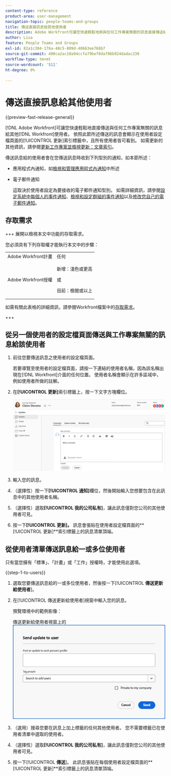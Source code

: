 ```yaml
---
content-type: reference
product-area: user-management
navigation-topic: people-teams-and-groups
title: 傳送直接訊息給其他使用者
description: Adobe Workfront可讓您快速輕鬆地將與任何工作專案無關的訊息直接傳送給其他Workfront使用者。
author: Lisa
feature: People Teams and Groups
exl-id: 82a1c304-176a-48c5-809d-40663ee768b7
source-git-commit: 400ca2ac10a94ccfa79bef8daf06b924dadac230
workflow-type: tm+mt
source-wordcount: '511'
ht-degree: 0%

---
```


# 傳送直接訊息給其他使用者

{{preview-fast-release-general}}

[!DNL Adobe Workfront]可讓您快速輕鬆地直接傳送與任何工作專案無關的訊息給其他[!DNL Workfront]使用者。 依照此節所述傳送的訊息會顯示在使用者設定檔頁面的[!UICONTROL 更新]索引標籤中，且所有使用者皆可看到。 如需更新的其他資訊，請參閱[更新工作專案並檢視更新：文章索引](../../workfront-basics/updating-work-items-and-viewing-updates/update-work-items-and-view-updates.md)。

傳送訊息給的使用者會在您傳送訊息時收到下列型別的通知，如本節所述：

* 應用程式內通知，如[檢視和管理應用程式內通知](../../workfront-basics/using-notifications/view-and-manage-in-app-notifications.md)中所述
* 電子郵件通知

  這取決於使用者設定為要接收的電子郵件通知型別。 如需詳細資訊，請參閱[設定系統中每個人的事件通知](../../administration-and-setup/manage-workfront/emails/configure-event-notifications-for-everyone-in-the-system.md)、[檢視和設定群組的事件通知](../../administration-and-setup/manage-groups/create-and-manage-groups/view-and-configure-event-notifications-group.md)以及[修改您自己的電子郵件通知](../../workfront-basics/using-notifications/activate-or-deactivate-your-own-event-notifications.md)。

## 存取需求

+++ 展開以檢視本文中功能的存取需求。

您必須具有下列存取權才能執行本文中的步驟：

<table style="table-layout:auto"> 
 <col> 
 <col> 
 <tbody> 
  <tr data-mc-conditions=""> 
   <td role="rowheader">Adobe Workfront計畫</td> 
   <td>任何</td> 
  </tr> 
  <tr> 
   <td role="rowheader">Adobe Workfront授權</td> 
   <td>
   <p>新增：淺色或更高</p>
   <p>或</p>
   <p>目前：檢閱或以上</p>
   </td>
  </tr> 
 </tbody> 
</table>

如需有關此表格的詳細資訊，請參閱Workfront檔案中的[存取需求](/help/quicksilver/administration-and-setup/add-users/access-levels-and-object-permissions/access-level-requirements-in-documentation.md)。

+++

## 從另一個使用者的設定檔頁面傳送與工作專案無關的訊息給該使用者

1. 前往您要傳送訊息之使用者的設定檔頁面。

   若要導覽至使用者的設定檔頁面，請按一下連結的使用者名稱，因為該名稱出現在[!DNL Workfront]介面的任何位置。 使用者名稱會顯示在許多區域中，例如使用者所做的註解。

1. 在&#x200B;**[!UICONTROL 更新]**&#x200B;索引標籤上，按一下文字方塊欄位。

   ![訊息使用者在[!UICONTROL 更新]索引標籤](assets/send-message-to-user-on-updates-tab.png)

1. 輸入您的訊息。
1. （選擇性）按一下&#x200B;**[!UICONTROL 通知]**&#x200B;欄位，然後開始輸入您想要包含在此訊息中的其他使用者名稱。

1. （選擇性）選取&#x200B;**[!UICONTROL 我的公司私有]**，讓此訊息僅對您公司的其他使用者可見。

1. 按一下&#x200B;**[!UICONTROL 更新]。**
訊息會張貼在使用者設定檔頁面的**[!UICONTROL 更新]**&#x200B;索引標籤上的訊息清單頂端。

## 從使用者清單傳送訊息給一或多位使用者

只有當您擁有「標準」、「計畫」或「工作」授權時，才能使用此選項。

{{step-1-to-users}}

1. 選取您要傳送訊息給的一或多位使用者，然後按一下&#x200B;[!UICONTROL **傳送更新給使用者**]。
1. 在[!UICONTROL 傳送更新給使用者]視窗中輸入您的訊息。

   <span class="preview">預覽環境中的範例影像：</span>

   傳送更新給使用者視窗上的<span class="preview">![訊息使用者](assets/send-message-to-user-dialog-from-user-list.png)</span>

1. （選用）搜尋您要在訊息上加上標籤的任何其他使用者。 您不需要標籤已在使用者清單中選取的使用者。
1. （選擇性）選取&#x200B;**[!UICONTROL 我的公司私有]**，讓此訊息僅對您公司的其他使用者可見。
1. 按一下&#x200B;[!UICONTROL **傳送**]。
此訊息張貼在每個使用者設定檔頁面的**[!UICONTROL 更新]**&#x200B;索引標籤上的訊息清單頂端。

